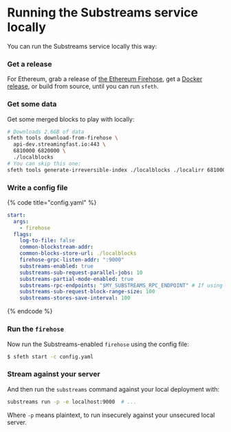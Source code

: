 # Running the Substreams service locally

You can run the Substreams service locally this way:

### Get a release

For Ethereum, grab a release of [the Ethereum Firehose](https://github.com/streamingfast/sf-ethereum), get a [Docker release](https://github.com/orgs/streamingfast/packages/container/package/sf-ethereum), or build from source, until you can run `sfeth`.

### Get some data

&#x20;Get some merged blocks to play with locally:

```bash
# Downloads 2.6GB of data
sfeth tools download-from-firehose \
  api-dev.streamingfast.io:443 \
  6810000 6820000 \
  ./localblocks
# You can skip this one:
sfeth tools generate-irreversible-index ./localblocks ./localirr 6810000 6819700
```

### Write a config file

{% code title="config.yaml" %}
```yaml
start:
  args:
    - firehose
  flags:
    log-to-file: false
    common-blockstream-addr:
    common-blocks-store-url: ./localblocks
    firehose-grpc-listen-addr: ":9000"
    substreams-enabled: true
    substreams-sub-request-parallel-jobs: 10
    substreams-partial-mode-enabled: true
    substreams-rpc-endpoints: "$MY_SUBSTREAMS_RPC_ENDPOINT" # If using eth_calls
    substreams-sub-request-block-range-size: 100
    substreams-stores-save-interval: 100

```
{% endcode %}

### Run the `firehose`

Now run the Substreams-enabled `firehose` using the config file:

```bash
$ sfeth start -c config.yaml
```

### Stream against your server

And then run the `substreams` command against your local deployment with:

```bash
substreams run -p -e localhost:9000  # ...
```

Where `-p` means plaintext, to run insecurely against your unsecured local server.

